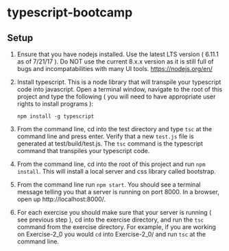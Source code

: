 # typescript-bootcamp

## Setup

1.  Ensure that you have nodejs installed. Use the latest LTS version ( 6.11.1 as of 7/21/17 ).  Do NOT use the current 8.x.x version as it is still full of bugs and incompatabilities with many UI tools. https://nodejs.org/en/

2.  Install typescript.  This is a node library that will transpile your typescript code into javascript. Open a terminal window, navigate to the root of this project and type the following ( you will need to have appropriate user rights to install programs ): 

    ```
    npm install -g typescript
    ```

3. From the command line, cd into the test directory and type `tsc` at the command line and press enter. Verify that a new `test.js` file is generated at test/build/test.js.  The `tsc` command is the typescript command that transpiles your typescript code.

4. From the command line, cd into the root of this project and run `npm install`.  This will install a local server and css library called bootstrap.

5. From the command line run `npm start`.  You should see a terminal message telling you that a server is running on port 8000. In a browser, open up http://localhost:8000/. 

6. For each exercise you should make sure that your server is running ( see previous step ), cd into the exercise directory, and run the `tsc` command from the exercise directory.  For example, if you are working on Exercise-2_0 you would `cd` into  Exercise-2_0/ and run `tsc` at the command line. 
